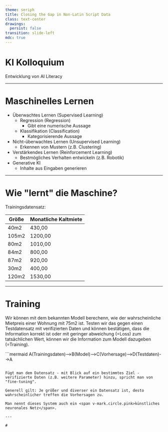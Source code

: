 ```yaml
---
theme: seriph
title: Closing the Gap in Non-Latin Script Data
class: text-center
drawings:
  persist: false
transition: slide-left
mdc: true
---
```


<style>
  strong {
    color: #B31FB8;
  }
</style>

# KI Kolloquium

Entwicklung von <span v-mark.circle.red>AI Literacy</span>

---

# Maschinelles Lernen

- Überwachtes Lernen (Supervised Learning)
  - Regression (Regression)
    - Gibt eine numerische Aussage
  - Klassifikation (Classification)
    - Kategorisierende Aussage
- Nicht-überwachtes Lernen (Unsupervised Learning)
  - Erkennen von Mustern (z.B. Clustering)
- Verstärkendes Lernen (Reinforcement Learning)
  - Bestmögliches Verhalten entwickeln (z.B. Robotik)
- Generative KI
  - Inhalte aus Eingaben generieren

---

# Wie "lernt" die Maschine?

Trainingsdatensatz:

| Größe | Monatliche Kaltmiete |
| --- | --- |
| 40m2 | 430,00 |
| 105m2 | 1200,00 |
| 80m2 | 1010,00 |
| 84m2 | 800,00 |
| 87m2 | 920,00 |
| 30m2 | 400,00 |
| 120m2 | 1530,00 |

---

# Training

Wir können mit dem bekannten Modell berechenn, wie der wahrscheinliche Mietpreis einer Wohnung mit 75m2 ist. Testen wir das gegen einen Testdatensatz mit verifizierten Daten und können bestätigen, dass die Information korrekt ist oder mit geringer abweichung (=Loss) zum tatsächlichen Wert, können wir die Information zum Modell dazugeben (=Training).

´´´mermaid
A(Trainingsdaten)-->B(Model)-->C(Vorhersage)-->D(Testdaten)-->A
```

Fügt man dem Datensatz - mit Blick auf ein bestimmtes Ziel - verifizierte Daten (z.B. weitere Parameter) hinzu, spricht man von "fine-tuning".

Generell gilt: Je größer und diverser ein Datensatz ist, desto wahrscheinlicher treffen die Vorhersagen zu.

Man nennt dieses System auch ein <span v-mark.circle.pink>künstliches neuronales Netz</span>.

---

#
